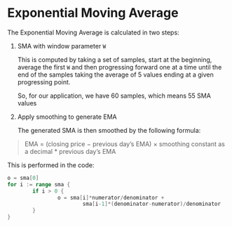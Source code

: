 # Exponential Moving Average

The Exponential Moving Average is calculated in two steps:

1. SMA with window parameter `W`

   This is computed by taking a set of samples, start at the beginning, 
   average the first `W` and then progressing forward one at 
   a time until the end of the samples taking the average of 5 values ending 
   at a given progressing point.
   
   So, for our application, we have 60 samples, which means 55 SMA values

2. Apply smoothing to generate EMA

   The generated SMA is then smoothed by the following formula:

> EMA = (closing price − previous day’s EMA) × smoothing constant as a 
> decimal * previous day’s EMA

   This is performed in the code:

```go
o = sma[0]
for i := range sma {
        if i > 0 {
                o = sma[i]*numerator/denominator +
                        sma[i-1]*(denominator-numerator)/denominator
        }
}

```
